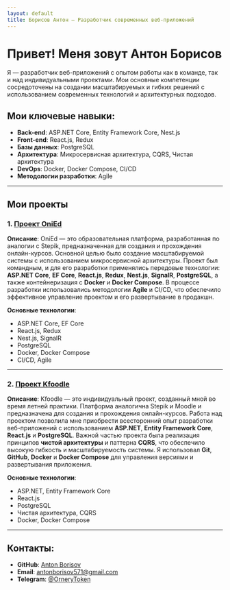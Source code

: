 ```yaml
---
layout: default
title: Борисов Антон — Разработчик современных веб-приложений
---
```


# Привет! Меня зовут Антон Борисов

Я — разработчик веб-приложений с опытом работы как в команде, так и над индивидуальными проектами. Мои основные компетенции сосредоточены на создании масштабируемых и гибких решений с использованием современных технологий и архитектурных подходов.

## Мои ключевые навыки:
- **Back-end**: ASP.NET Core, Entity Framework Core, Nest.js
- **Front-end**: React.js, Redux
- **Базы данных**: PostgreSQL
- **Архитектура**: Микросервисная архитектура, CQRS, Чистая архитектура
- **DevOps**: Docker, Docker Compose, CI/CD
- **Методологии разработки**: Agile

---

## Мои проекты

### 1. [Проект OniEd](https://github.com/onied/main)
**Описание**: OniEd — это образовательная платформа, разработанная по аналогии с Stepik, предназначенная для создания и прохождения онлайн-курсов. Основной целью было создание масштабируемой системы с использованием микросервисной архитектуры. Проект был командным, и для его разработки применялись передовые технологии: **ASP.NET Core**, **EF Core**, **React.js**, **Redux**, **Nest.js**, **SignalR**, **PostgreSQL**, а также контейнеризация с **Docker** и **Docker Compose**. В процессе разработки использовались методологии **Agile** и CI/CD, что обеспечило эффективное управление проектом и его развертывание в продакшн.

**Основные технологии**:
- ASP.NET Core, EF Core
- React.js, Redux
- Nest.js, SignalR
- PostgreSQL
- Docker, Docker Compose
- CI/CD, Agile

---

### 2. [Проект Kfoodle](https://github.com/antonborisov571/summer-practice)
**Описание**: Kfoodle — это индивидуальный проект, созданный мной во время летней практики. Платформа аналогична Stepik и Moodle и предназначена для создания и прохождения онлайн-курсов. Работа над проектом позволила мне приобрести всесторонний опыт разработки веб-приложений с использованием **ASP.NET**, **Entity Framework Core**, **React.js** и **PostgreSQL**. Важной частью проекта была реализация принципов **чистой архитектуры** и паттерна **CQRS**, что обеспечило высокую гибкость и масштабируемость системы. Я использовал **Git**, **GitHub**, **Docker** и **Docker Compose** для управления версиями и развертывания приложения.

**Основные технологии**:
- ASP.NET, Entity Framework Core
- React.js
- PostgreSQL
- Чистая архитектура, CQRS
- Docker, Docker Compose

---

## Контакты:
- **GitHub**: [Anton Borisov](https://github.com/antonborisov571)
- **Email**: [antonborisov571@gmail.com](mailto:antonborisov571@gmail.com)
- **Telegram**: [@OrneryToken](https://t.me/OrneryToken)
